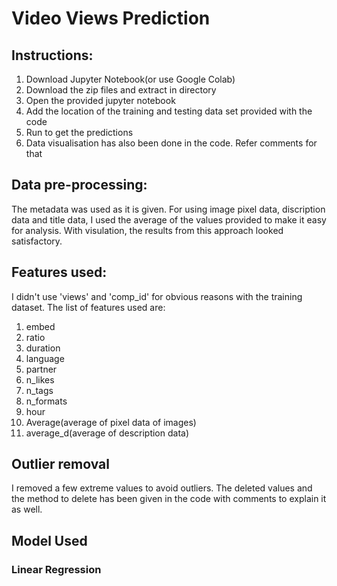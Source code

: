 # Video Views Prediction
## Instructions:
1. Download Jupyter Notebook(or use Google Colab)
2. Download the zip files and extract in directory
3. Open the provided jupyter notebook
4. Add the location of the training and testing data set provided with the code
5. Run to get the predictions
6. Data visualisation has also been done in the code. Refer comments for that

## Data pre-processing:
The metadata was used as it is given. For using image pixel data, discription data and title data, I used the average
of the values provided to make it easy for analysis. With visulation, the results from this approach looked satisfactory.

## Features used:
I didn't use 'views' and 'comp_id' for obvious reasons with the training dataset.
The list of features used are:
1. embed
2. ratio
3. duration
4. language
5. partner
6. n_likes
7. n_tags
8. n_formats
9. hour
10. Average(average of pixel data of images)
11. average_d(average of description data)

## Outlier removal
I removed a few extreme values to avoid outliers. The deleted values and the method to delete has been given in the code with comments to explain it as well.

## Model Used
### Linear Regression





